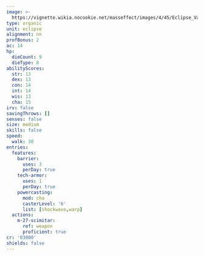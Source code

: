 ```yaml
---
image: >-
  https://vignette.wikia.nocookie.net/masseffect/images/4/45/Eclipse_Vanguard.png/revision/latest?cb=20100624033844
type: organic
unit: eclipse
alignment: nn
profBonus: 2
ac: 14
hp:
  dieCount: 9
  dieType: 8
abilityScores:
  str: 13
  dex: 13
  con: 14
  int: 14
  wis: 13
  cha: 15
irv: false
savingThrows: []
senses: false
size: medium
skills: false
speed:
  walk: 30
entries:
  features:
    barrier:
      uses: 3
      perDay: true
    tech-armor:
      uses: 1
      perDay: true
    powercasting:
      mod: cha
      casterLevel: '6'
      list: [shockwave,warp]
  actions:
    m-27-scimitar:
      ref: weapon
      proficient: true
cr: '03000'
shields: false
---
```

